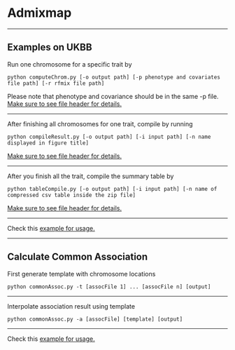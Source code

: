 # Admixmap
--------------------

## Examples on UKBB

Run one chromosome for a specific trait by 

`python computeChrom.py [-o output path] [-p phenotype and covariates file path] [-r rfmix file path] 
`

Please note that phenotype and covariance should be in the same -p file. [Make sure to see file header for details.](computeChrom.py)

--------------------

After finishing all chromosomes for one trait, compile by running

`python compileResult.py [-o output path] [-i input path] [-n name displayed in figure title] 
`

[Make sure to see file header for details.](compileResult.py)

--------------------

After you finish all the trait, compile the summary table by

`python tableCompile.py [-o output path] [-i input path] [-n name of compressed csv table inside the zip file] 
`

[Make sure to see file header for details.](tableCompile.py)

--------------------

Check this [example for usage.](Example.ipynb)


--------------------

## Calculate Common Association

First generate template with chromosome locations

`python commonAssoc.py -t [assocFile 1] ... [assocFile n] [output] 
`

--------------------

Interpolate association result using template

`python commonAssoc.py -a [assocFile] [template] [output] 
`

--------------------

Check this [example for usage.](commonAssoc.py)

